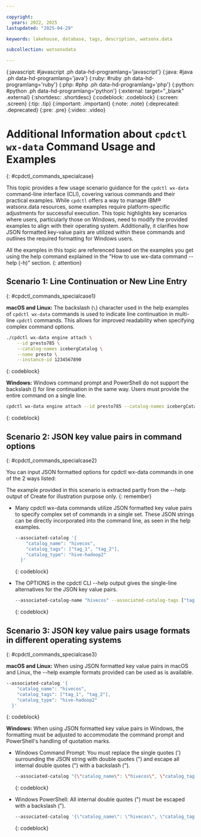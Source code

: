 ```yaml
---

copyright:
  years: 2022, 2025
lastupdated: "2025-04-29"

keywords: lakehouse, database, tags, description, watsonx.data

subcollection: watsonxdata

---
```


{:javascript: #javascript .ph data-hd-programlang='javascript'}
{:java: #java .ph data-hd-programlang='java'}
{:ruby: #ruby .ph data-hd-programlang='ruby'}
{:php: #php .ph data-hd-programlang='php'}
{:python: #python .ph data-hd-programlang='python'}
{:external: target="_blank" .external}
{:shortdesc: .shortdesc}
{:codeblock: .codeblock}
{:screen: .screen}
{:tip: .tip}
{:important: .important}
{:note: .note}
{:deprecated: .deprecated}
{:pre: .pre}
{:video: .video}

# Additional Information about `cpdctl wx-data` Command Usage and Examples
{: #cpdctl_commands_specialcase}

This topic provides a few usage scenario guidance for the `cpdctl wx-data` command-line interface (CLI), covering various commands and their practical examples. While `cpdctl` offers a way to manage IBM® watsonx.data resources, some examples require platform-specific adjustments for successful execution. This topic highlights key scenarios where users, particularly those on Windows, need to modify the provided examples to align with their operating system. Additionally, it clarifies how JSON formatted key-value pairs are utilized within these commands and outlines the required formatting for Windows users.

   All the examples in this topic are referenced based on the examples you get using the help command explained in the "How to use wx-data command --help (-h)" section.
   {: attention}

## Scenario 1: Line Continuation or New Line Entry
{: #cpdctl_commands_specialcase1}

**macOS and Linux:** The backslash (`\`) character used in the help examples of `cpdctl wx-data` commands is used to indicate line continuation in multi-line `cpdctl` commands. This allows for improved readability when specifying complex command options.

   ```bash
   ./cpdctl wx-data engine attach \
       --id presto785 \
       --catalog-names icebergCatalog \
       --name presto \
       --instance-id 1234567890
   ```
   {: codeblock}

**Windows:** Windows command prompt and PowerShell do not support the backslash (\) for line continuation in the same way. Users must provide the entire command on a single line.

   ```bash
   cpdctl wx-data engine attach --id presto785 --catalog-names icebergCatalog --name presto --instance-id 1234567890
   ```
   {: codeblock}

## Scenario 2: JSON key value pairs in command options
{: #cpdctl_commands_specialcase2}

You can input JSON formatted options for cpdctl wx-data commands in one of the 2 ways listed:

   The example provided in this scenario is extracted partly from the --help output of Create for illustration purpose only.
   {: remember}

   * Many cpdctl wx-data commands utilize JSON formatted key value pairs to specify complex set of commands in a single set. These JSON strings can be directly incorporated into the command line, as seen in the help examples.

      ```bash
      --associated-catalog '{
          "catalog_name": "hivecos",
          "catalog_tags": ["tag_1", "tag_2"],
          "catalog_type": "hive-hadoop2"
        }'
      ```
      {: codeblock}

   * The OPTIONS in the cpdctl CLI --help output gives the single-line alternatives for the JSON key value pairs.

      ```bash
      --associated-catalog-name "hivecos" --associated-catalog-tags ["tag_1", "tag_2"] --associated-catalog-type "hive-hadoop2"
      ```
      {: codeblock}

## Scenario 3: JSON key value pairs usage formats in different operating systems
{: #cpdctl_commands_specialcase3}

**macOS and Linux:** When using JSON formatted key value pairs in macOS and Linux, the --help example formats provided can be used as is available.

   ```bash
   --associated-catalog '{
       "catalog_name": "hivecos",
       "catalog_tags": ["tag_1", "tag_2"],
       "catalog_type": "hive-hadoop2"
     }'
   ```
   {: codeblock}

**Windows:** When using JSON formatted key value pairs in Windows, the formatting must be adjusted to accommodate the command prompt and PowerShell's handling of quotation marks.

   * Windows Command Prompt: You must replace the single quotes (') surrounding the JSON string with double quotes (") and escape all internal double quotes (") with a backslash (\").

      ```bash
      --associated-catalog "{\"catalog_name\": \"hivecos\", \"catalog_tags\": [\"tag_1\", \"tag_2\"], \"catalog_type\": \"hive-hadoop2\"}"
      ```
      {: codeblock}

   * Windows PowerShell: All internal double quotes (") must be escaped with a backslash (\").

      ```bash
      --associated-catalog '{\"catalog_name\": \"hivecos\", \"catalog_tags\": [\"tag_1\", \"tag_2\"], \"catalog_type\": \"hive-hadoop2\"}'
      ```
      {: codeblock}
